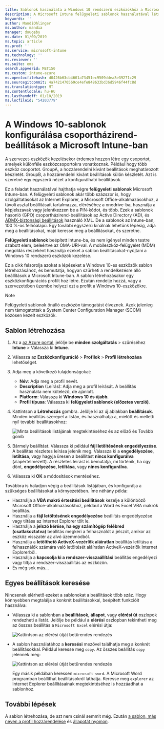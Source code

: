 ```yaml
---
title: Sablonok használata a Windows 10 rendszerű eszközökhöz a Microsoft Intune – Azure |} A Microsoft Docs
description: A Microsoft Intune felügyeleti sablonok használatával létre csoportokat a Windows 10 rendszerű eszközök beállításait. Eszközkonfigurációs profil található ezek a beállítások segítségével szabályozhatja az Office-alkalmazásokhoz, biztonságos, Internet Explorer szolgáltatásai, ki férhet hozzá a onedrive vállalati verzió, távoli asztali szolgáltatások használata, engedélyezze az automatikus lejátszás, beállítása energiagazdálkodási beállításokat, HTTP-nyomtatás, másik felhasználó használja bejelentkezési beállítások, és a vezérlő az eseménynapló méretét.
keywords: ''
author: MandiOhlinger
ms.author: mandia
manager: dougeby
ms.date: 01/09/2019
ms.topic: article
ms.prod: ''
ms.service: microsoft-intune
ms.technology: ''
ms.reviewer: ''
ms.suite: ems
search.appverid: MET150
ms.custom: intune-azure
ms.openlocfilehash: d0426b63cb4601a73451ec9509ddea8e39271c29
ms.sourcegitcommit: 4a7421470569ce4efe848633bd36d5946f44fc8d
ms.translationtype: MT
ms.contentlocale: hu-HU
ms.lasthandoff: 01/10/2019
ms.locfileid: "54203779"
---
```

# <a name="windows-10-templates-to-configure-group-policy-settings-in-microsoft-intune"></a>A Windows 10-sablonok konfigurálása csoportházirend-beállítások a Microsoft Intune-ban

A szervezet-eszközök kezelésekor érdemes hozzon létre egy csoportot, amelyek különféle eszközcsoportokra vonatkoznak. Például hogy több eszköz csoportot. GroupA, a hozzárendelni kívánt beállítások meghatározott készletét. GroupB, a hozzárendelni kívánt beállítások külön készletét. Azt is szeretné egy egyszerű nézet a konfigurálható beállítások.

Ez a feladat használatával hajthatja végre **felügyeleti sablonok** Microsoft Intune-ban. A felügyeleti sablonok akár több százszor is, hogy szolgáltatásokat az Internet Explorer, a Microsoft Office-alkalmazásokhoz, a távoli asztal beállításait tartalmazza, eléréséhez a onedrive-ba, használja a képjelszavak vagy jelentkezzen be a PIN-kódot, és több. Ezek a sablonok hasonló (GPO) csoportházirend-beállítások az Active Directory (AD), és [ADMX-biztonsági beállítások](https://docs.microsoft.com/windows/client-management/mdm/understanding-admx-backed-policies) használó XML. De a sablonok az Intune-ban, 100 %-os felhőalapú. Egy további egyszerű kínálnak lehetünk lépésig, adja meg a beállításokat, majd keresse meg a beállításokat, és szeretne.

**Felügyeleti sablonok** beépített Intune-ba, és nem igényel minden testre szabott elem, beleértve az OMA-URI-val. A mobileszköz-felügyelet (MDM) megoldás részeként használja ezeket a sablon beállításokat-nyújtani a Windows 10 rendszerű eszközök kezelése.

Ez a cikk felsorolja azokat a lépéseket a Windows 10-es eszközök sablon létrehozásához, és bemutatja, hogyan szűrheti a rendelkezésre álló beállítások a Microsoft Intune-ban. A sablon létrehozásakor egy eszközkonfigurációs profilt hoz létre. Ezután rendelje hozzá, vagy a szervezetében üzembe helyezi ezt a profilt a Windows 10-eszközökre.

> [!NOTE]
> Felügyeleti sablonok önálló eszközön támogatást élveznek. Azok jelenleg nem támogatottak a System Center Configuration Manager (SCCM) közösen kezelt eszközök.

## <a name="create-a-template"></a>Sablon létrehozása

1. Az a [az Azure portal](https://portal.azure.com), jelölje be **minden szolgáltatás** > szűréséhez **Intune** > Válassza ki **Intune**.
2. Válassza az **Eszközkonfiguráció** > **Profilok** > **Profil létrehozása** lehetőséget.
3. Adja meg a következő tulajdonságokat:

    - **Név**: Adja meg a profil nevét.
    - **Description** (Leírás): Adja meg a profil leírását. A beállítás használata nem kötelező, de ajánlott.
    - **Platform**: Válassza ki **Windows 10 és újabb**.
    - **Profil típusa**: Válassza ki **felügyeleti sablonok (előzetes verzió)**.

4. Kattintson a **Létrehozás** gombra. Jelölje ki az új ablakban **beállítások**. Minden beállítás szerepel a listán, és használhatja a, mielőtt és melletti nyíl további beállításokhoz:

    ![Minta beállítások listájának megtekintéséhez és az előző és Tovább gomb](./media/administrative-templates-windows/sample-settings-list-next-page.png)

5. Bármely beállítást. Válassza ki például **fájl letöltésének engedélyezése**. A beállítás részletes leírása jelenik meg. Válassza ki a **engedélyezése**, **letiltása**, vagy hagyja üresen a beállítást **nincs konfigurálva** (alapértelmezett). A részletes leírást is bemutatja, mi történik, ha úgy dönt, **engedélyezése**, **letiltása**, vagy **nincs konfigurálva**.
6. Válassza ki **OK** a módosítások mentéséhez.

Továbbra is haladjon végig a beállítások listájában, és konfigurálja a szükséges beállításokat a környezetében. Íme néhány példa:

- Használja a **VBA makró értesítési beállítások** kezelje a különböző Microsoft Office-alkalmazásokhoz, például a Word és Excel VBA makrók beállítás.
- Használja a **fájl letöltésének engedélyezése** beállítás engedélyezése vagy tiltása az Internet Explorer tölt le.
- Használja a **jelszó kérése, ha egy számítógép felébred (csatlakoztatva)** beállítás megkéri a felhasználót a jelszót, amikor az eszköz visszatér az alvó üzemmódból.
- Használja a **letölthető ActiveX-vezérlők aláíratlan** beállítás letiltása a felhasználók számára való letöltését aláíratlan ActiveX-vezérlők Internet Explorerből.
- Használja a **kapcsolja ki a rendszer-visszaállítási** beállítás engedélyezi vagy tiltja a rendszer-visszaállítás az eszközön.
- És még sok más...

## <a name="find-some-settings"></a>Egyes beállítások keresése

Nincsenek elérhető ezeket a sablonokat a beállítások több száz. Hogy könnyebben megtalálja a konkrét beállításokkal, beépített funkcióit használva:

- Válassza ki a sablonban a **beállítások**, **állapot**, vagy **elérési út** oszlopok rendezheti a listát. Jelölje be például a **elérési** oszlopban tekintheti meg az összes beállítás a `Microsoft Excel` elérési útja:

  ![Kattintson az elérési útját betűrendes rendezés](./media/administrative-templates-windows/path-filter-shows-excel-options.png)

- A sablon használatához a **keresési** mezővel találhatja meg a konkrét beállításokkal. Például keresse meg `copy`. Az összes beállítás `copy` jelennek meg:

  ![Kattintson az elérési útját betűrendes rendezés](./media/administrative-templates-windows/search-copy-settings.png)

  Egy másik példában keressen `microsoft word`. A Microsoft Word programban beállíthat beállításokról láthatja. Keresse meg `explorer` az Internet Explorer beállításainak megtekintéséhez is hozzáadhat a sablonhoz.

## <a name="next-steps"></a>További lépések

A sablon létrehozása, de azt nem csinál semmit még. Ezután [a sablon, más néven a profil hozzárendelése](device-profile-assign.md) és [állapotát nyomon](device-profile-monitor.md).

